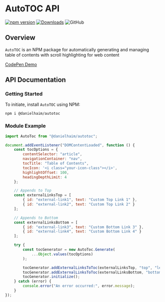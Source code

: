 # AutoTOC API

[![npm version](https://img.shields.io/npm/v/@danielhaim/autotoc)](https://www.npmjs.com/package/@danielhaim/autotoc)
[![Downloads](https://img.shields.io/npm/dt/@danielhaim/autotoc.svg)](https://www.npmjs.com/package/@danielhaim/autotoc)
![GitHub](https://img.shields.io/github/license/danielhaim1/autotoc)

Overview
--------

`AutoTOC` is an NPM package for automatically generating and managing table of contents with scroll highlighting for web content

[CodePen Demo](https://codepen.io/danielhaim/pen/jOJLbrV)


API Documentation
--------------------

### Getting Started ###

To initiate, install `AutoTOC` using NPM:

```shell 
npm i @danielhaim/autotoc
```

### Module Example ###

```js
import AutoToc from "@danielhaim/autotoc";

document.addEventListener("DOMContentLoaded", function () {
    const tocOptions = {
        contentSelector: "article",
        navigationContainer: "nav",
        tocTitle: "Table of Contents",
        tocIcon: '<i class="your-icon-class"></i>',
        highlightOffset: 100,
        headingDepthLimit: 4
    };

    // Appends to Top
    const externalLinksTop = [
        { id: "external-link1", text: "Custom Top Link 1" },
        { id: "external-link2", text: "Custom Top Link 2" }
    ];

    // Appends to Bottom
    const externalLinksBottom = [
        { id: "external-link3", text: "Custom Bottom Link 3" },
        { id: "external-link4", text: "Custom Bottom Link 4" }
    ];

    try {
        const tocGenerator = new AutoToc.Generate(
            ...Object.values(tocOptions)
        );

        tocGenerator.addExternalLinksToToc(externalLinksTop, "top", "level-0");
        tocGenerator.addExternalLinksToToc(externalLinksBottom, "bottom", "level-0");
        tocGenerator.initialize();
    } catch (error) {
        console.error("An error occurred:", error.message);
    }
});
```